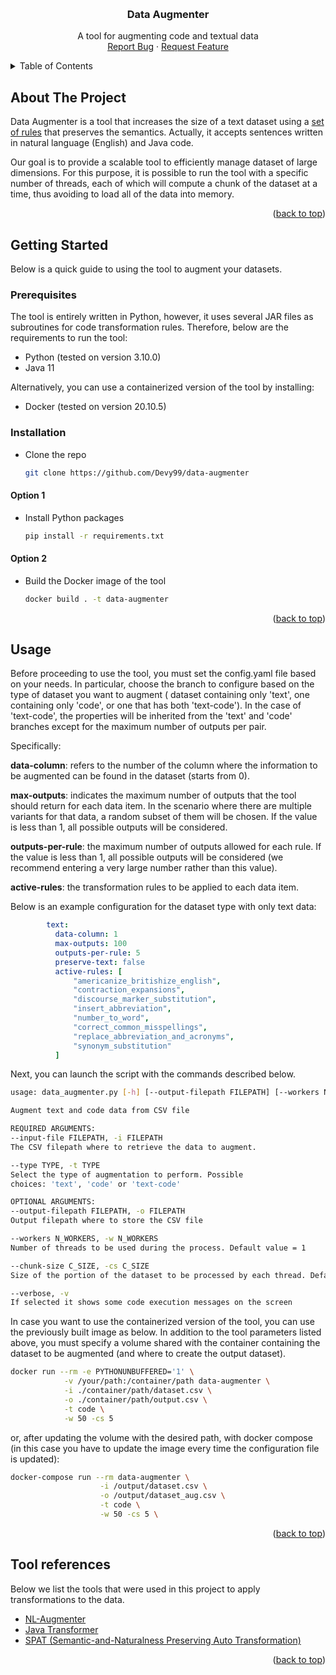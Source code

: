 <a name="readme-top"></a>


<!-- PROJECT LOGO -->
<br />
<div align="center">
  <h3 align="center">Data Augmenter</h3>

  <p align="center">
    A tool for augmenting code and textual data
    <br />
    <a href="https://github.com/Devy99/data-augmenter/issues">Report Bug</a>
    ·
    <a href="https://github.com/Devy99/data-augmenter/issues">Request Feature</a>
  </p>
</div>



<!-- TABLE OF CONTENTS -->
<details>
  <summary>Table of Contents</summary>
  <ol>
    <li>
      <a href="#about-the-project">About The Project</a>
    </li>
    <li>
      <a href="#getting-started">Getting Started</a>
      <ul>
        <li><a href="#prerequisites">Prerequisites</a></li>
        <li><a href="#installation">Installation</a></li>
      </ul>
    </li>
    <li><a href="#usage">Usage</a></li>
    <li><a href="#tool-references">Tool references</a></li>
  </ol>
</details>



<!-- ABOUT THE PROJECT -->
## About The Project

Data Augmenter is a tool that increases the size of a text dataset using a <a href="#tool-references">set of rules</a> that preserves the semantics. Actually, it accepts sentences written in natural language (English) and Java code.



Our goal is to provide a scalable tool to efficiently manage dataset of large dimensions. For this purpose, it is possible to run the tool with a specific number of threads, each of which will compute a chunk of the dataset at a time, thus avoiding to load all of the data into memory.

<p align="right">(<a href="#readme-top">back to top</a>)</p>



<!-- GETTING STARTED -->
## Getting Started
Below is a quick guide to using the tool to augment your datasets.


### Prerequisites

The tool is entirely written in Python, however, it uses several JAR files as subroutines for code transformation rules. Therefore, below are the requirements to run the tool:
* Python (tested on version 3.10.0)
* Java 11

Alternatively, you can use a containerized version of the tool by installing:
* Docker (tested on version 20.10.5)


### Installation

- Clone the repo
   ```sh
   git clone https://github.com/Devy99/data-augmenter
   ```

#### Option 1
- Install Python packages
   ```sh
   pip install -r requirements.txt
   ```

#### Option 2
- Build the Docker image of the tool
   ```sh
   docker build . -t data-augmenter
   ```

<p align="right">(<a href="#readme-top">back to top</a>)</p>



<!-- USAGE EXAMPLES -->
## Usage
Before proceeding to use the tool, you must set the config.yaml file based on your needs. 
In particular, choose the branch to configure based on the type of dataset you want to augment ( dataset containing only 'text', one containing only 'code', or one that has both 'text-code'). In the case of 'text-code', the properties will be inherited from the 'text' and 'code' branches except for the maximum number of outputs per pair.

Specifically:

**data-column**: refers to the number of the column where the information to be augmented can be found in the dataset (starts from 0).

**max-outputs**: indicates the maximum number of outputs that the tool should return for each data item. In the scenario where there are multiple variants for that data, a random subset of them will be chosen. If the value is less than 1, all possible outputs will be considered.

**outputs-per-rule**: the maximum number of outputs allowed for each rule. If the value is less than 1, all possible outputs will be considered (we recommend entering a very large number rather than this value).

**active-rules**: the transformation rules to be applied to each data item.

Below is an example configuration for the dataset type with only text data:
```yaml
        text:
          data-column: 1
          max-outputs: 100 
          outputs-per-rule: 5 
          preserve-text: false
          active-rules: [
              "americanize_britishize_english",
              "contraction_expansions",
              "discourse_marker_substitution",
              "insert_abbreviation",
              "number_to_word",
              "correct_common_misspellings",
              "replace_abbreviation_and_acronyms",
              "synonym_substitution" 
          ]
```

Next, you can launch the script with the commands described below.

```sh
usage: data_augmenter.py [-h] [--output-filepath FILEPATH] [--workers N_WORKERS] [--chunk-size C_SIZE] [--verbose] --input-file FILEPATH --type TYPE

Augment text and code data from CSV file

REQUIRED ARGUMENTS:
--input-file FILEPATH, -i FILEPATH
The CSV filepath where to retrieve the data to augment.

--type TYPE, -t TYPE  
Select the type of augmentation to perform. Possible
choices: 'text', 'code' or 'text-code'

OPTIONAL ARGUMENTS:
--output-filepath FILEPATH, -o FILEPATH
Output filepath where to store the CSV file

--workers N_WORKERS, -w N_WORKERS
Number of threads to be used during the process. Default value = 1

--chunk-size C_SIZE, -cs C_SIZE
Size of the portion of the dataset to be processed by each thread. Default value = 1

--verbose, -v         
If selected it shows some code execution messages on the screen

```

In case you want to use the containerized version of the tool, you can use the previously built image as below. In addition to the tool parameters listed above, you must specify a volume shared with the container containing the dataset to be augmented (and where to create the output dataset). 
```sh
docker run --rm -e PYTHONUNBUFFERED='1' \
            -v /your/path:/container/path data-augmenter \
            -i ./container/path/dataset.csv \
            -o ./container/path/output.csv \
            -t code \
            -w 50 -cs 5
```

or, after updating the volume with the desired path, with docker compose (in this case you have to update the image every time the configuration file is updated):
```sh
docker-compose run --rm data-augmenter \
                    -i /output/dataset.csv \
                    -o /output/dataset_aug.csv \
                    -t code \
                    -w 50 -cs 5 \
```

<p align="right">(<a href="#readme-top">back to top</a>)</p>


<!-- TOOL REFERENCES -->
## Tool references
<a name="tool-references"></a>
Below we list the tools that were used in this project to apply transformations to the data.

* [NL-Augmenter](https://github.com/GEM-benchmark/NL-Augmenter)
* [Java Transformer](https://github.com/mdrafiqulrabin/JavaTransformer)
* [SPAT (Semantic-and-Naturalness Preserving Auto Transformation)](https://github.com/Santiago-Yu/SPAT)

<p align="right">(<a href="#readme-top">back to top</a>)</p>


